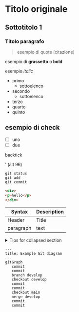 # Titolo originale
## Sottotitolo 1
### Titolo paragrafo

> esempio di quote (citazione)

esempio di __grassetto__ o **bold**

esempio _italic_

- primo
    - sottoelenco
- secondo
    - sottoelenco
- terzo
- quarto
- quinto

## esempio di check 

- [ ] uno
- [ ] due

backtick

' (alt 96) 

```
git status
git add
git commit
```

```html
<div>
<p>hello</p>
</div>
```





| Syntax | Description |
| --------- | ---------- |
| Header | Title |
|paragraph|text|

<details>
<summary>Tips for collapsed section
</summary>
You can add a text here
</details>


```mermaid
---
title: Example Git diagram
---
gitGraph
   commit
   commit
   branch develop
   checkout develop
   commit
   commit
   checkout main
   merge develop
   commit
   commit

```
